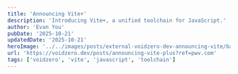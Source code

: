 ```yaml
---
title: 'Announcing Vite+'
description: 'Introducing Vite+, a unified toolchain for JavaScript.'
author: 'Evan You'
pubDate: '2025-10-21'
updatedDate: '2025-10-21'
heroImage: '../../images/posts/external-voidzero-dev-announcing-vite/banner_16_9-1-20251021-014140.jpg'
url: 'https://voidzero.dev/posts/announcing-vite-plus?ref=pwv.com'
tags: ['voidzero', 'vite', 'javascript', 'toolchain']
---
```

